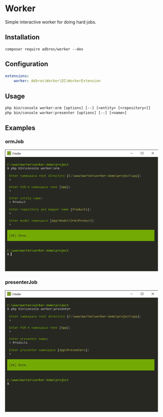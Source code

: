 # Worker
Simple interactive worker for doing hard jobs.

## Installation
```shell
composer require adbros/worker --dev
```

## Configuration

```yaml
extensions:
    worker: Adbros\Worker\DI\WorkerExtension
```

## Usage

```shell
php bin/console worker:orm [options] [--] [<entity> [<repository>]]
php bin/console worker:presenter [options] [--] [<name>]
```

## Examples

### ormJob
![ormJob](.docs/ormJob.png)

### presenterJob
![presenterJob](.docs/presenterJob.png)
